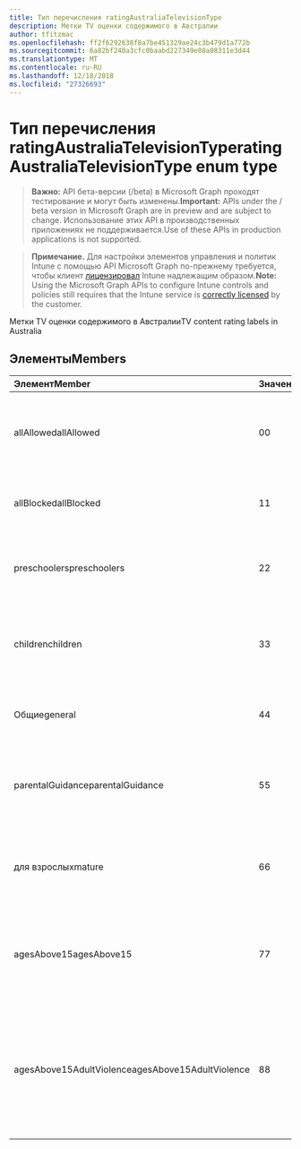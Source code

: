 ```yaml
---
title: Тип перечисления ratingAustraliaTelevisionType
description: Метки TV оценки содержимого в Австралии
author: tfitzmac
ms.openlocfilehash: ff2f6292638f8a7be451329ae24c3b479d1a772b
ms.sourcegitcommit: 6a82bf240a3cfc0baabd227349e08a08311e3d44
ms.translationtype: MT
ms.contentlocale: ru-RU
ms.lasthandoff: 12/18/2018
ms.locfileid: "27326693"
---
```

# <a name="ratingaustraliatelevisiontype-enum-type"></a><span data-ttu-id="1e39c-103">Тип перечисления ratingAustraliaTelevisionType</span><span class="sxs-lookup"><span data-stu-id="1e39c-103">ratingAustraliaTelevisionType enum type</span></span>

> <span data-ttu-id="1e39c-104">**Важно:** API бета-версии (/beta) в Microsoft Graph проходят тестирование и могут быть изменены.</span><span class="sxs-lookup"><span data-stu-id="1e39c-104">**Important:** APIs under the / beta version in Microsoft Graph are in preview and are subject to change.</span></span> <span data-ttu-id="1e39c-105">Использование этих API в производственных приложениях не поддерживается.</span><span class="sxs-lookup"><span data-stu-id="1e39c-105">Use of these APIs in production applications is not supported.</span></span>

> <span data-ttu-id="1e39c-106">**Примечание.** Для настройки элементов управления и политик Intune с помощью API Microsoft Graph по-прежнему требуется, чтобы клиент [лицензировал](https://go.microsoft.com/fwlink/?linkid=839381) Intune надлежащим образом.</span><span class="sxs-lookup"><span data-stu-id="1e39c-106">**Note:** Using the Microsoft Graph APIs to configure Intune controls and policies still requires that the Intune service is [correctly licensed](https://go.microsoft.com/fwlink/?linkid=839381) by the customer.</span></span>

<span data-ttu-id="1e39c-107">Метки TV оценки содержимого в Австралии</span><span class="sxs-lookup"><span data-stu-id="1e39c-107">TV content rating labels in Australia</span></span>
## <a name="members"></a><span data-ttu-id="1e39c-108">Элементы</span><span class="sxs-lookup"><span data-stu-id="1e39c-108">Members</span></span>
|<span data-ttu-id="1e39c-109">Элемент</span><span class="sxs-lookup"><span data-stu-id="1e39c-109">Member</span></span>|<span data-ttu-id="1e39c-110">Значение</span><span class="sxs-lookup"><span data-stu-id="1e39c-110">Value</span></span>|<span data-ttu-id="1e39c-111">Описание</span><span class="sxs-lookup"><span data-stu-id="1e39c-111">Description</span></span>|
|:---|:---|:---|
|<span data-ttu-id="1e39c-112">allAllowed</span><span class="sxs-lookup"><span data-stu-id="1e39c-112">allAllowed</span></span>|<span data-ttu-id="1e39c-113">0</span><span class="sxs-lookup"><span data-stu-id="1e39c-113">0</span></span>|<span data-ttu-id="1e39c-114">Значение по умолчанию, разрешить всем TV показывает контента</span><span class="sxs-lookup"><span data-stu-id="1e39c-114">Default value, allow all TV shows content</span></span>|
|<span data-ttu-id="1e39c-115">allBlocked</span><span class="sxs-lookup"><span data-stu-id="1e39c-115">allBlocked</span></span>|<span data-ttu-id="1e39c-116">1</span><span class="sxs-lookup"><span data-stu-id="1e39c-116">1</span></span>|<span data-ttu-id="1e39c-117">Не допускайте использование Любого показывает контента</span><span class="sxs-lookup"><span data-stu-id="1e39c-117">Do not allow any TV shows content</span></span>|
|<span data-ttu-id="1e39c-118">preschoolers</span><span class="sxs-lookup"><span data-stu-id="1e39c-118">preschoolers</span></span>|<span data-ttu-id="1e39c-119">2</span><span class="sxs-lookup"><span data-stu-id="1e39c-119">2</span></span>|<span data-ttu-id="1e39c-120">Классификация P предназначена для preschoolers</span><span class="sxs-lookup"><span data-stu-id="1e39c-120">The P classification is intended for preschoolers</span></span>|
|<span data-ttu-id="1e39c-121">children</span><span class="sxs-lookup"><span data-stu-id="1e39c-121">children</span></span>|<span data-ttu-id="1e39c-122">3</span><span class="sxs-lookup"><span data-stu-id="1e39c-122">3</span></span>|<span data-ttu-id="1e39c-123">Классификация C предназначен для дочерних элементов в списке 14</span><span class="sxs-lookup"><span data-stu-id="1e39c-123">The C classification is intended for children under 14</span></span>|
|<span data-ttu-id="1e39c-124">Общие</span><span class="sxs-lookup"><span data-stu-id="1e39c-124">general</span></span>|<span data-ttu-id="1e39c-125">4</span><span class="sxs-lookup"><span data-stu-id="1e39c-125">4</span></span>|<span data-ttu-id="1e39c-126">Классификация G подходящее для любого возраста</span><span class="sxs-lookup"><span data-stu-id="1e39c-126">The G classification is suitable for all ages</span></span>|
|<span data-ttu-id="1e39c-127">parentalGuidance</span><span class="sxs-lookup"><span data-stu-id="1e39c-127">parentalGuidance</span></span>|<span data-ttu-id="1e39c-128">5</span><span class="sxs-lookup"><span data-stu-id="1e39c-128">5</span></span>|<span data-ttu-id="1e39c-129">Классификация стр рекомендуется для Шашков средства просмотра</span><span class="sxs-lookup"><span data-stu-id="1e39c-129">The PG classification is recommended for young viewers</span></span>|
|<span data-ttu-id="1e39c-130">для взрослых</span><span class="sxs-lookup"><span data-stu-id="1e39c-130">mature</span></span>|<span data-ttu-id="1e39c-131">6</span><span class="sxs-lookup"><span data-stu-id="1e39c-131">6</span></span>|<span data-ttu-id="1e39c-132">Для просмотра более 15 рекомендуется классификации M</span><span class="sxs-lookup"><span data-stu-id="1e39c-132">The M classification is recommended for viewers over 15</span></span>|
|<span data-ttu-id="1e39c-133">agesAbove15</span><span class="sxs-lookup"><span data-stu-id="1e39c-133">agesAbove15</span></span>|<span data-ttu-id="1e39c-134">7</span><span class="sxs-lookup"><span data-stu-id="1e39c-134">7</span></span>|<span data-ttu-id="1e39c-135">Классификация MA15 + не подходит для средств просмотра в списке 15</span><span class="sxs-lookup"><span data-stu-id="1e39c-135">The MA15+ classification is not suitable for viewers under 15</span></span>|
|<span data-ttu-id="1e39c-136">agesAbove15AdultViolence</span><span class="sxs-lookup"><span data-stu-id="1e39c-136">agesAbove15AdultViolence</span></span>|<span data-ttu-id="1e39c-137">8</span><span class="sxs-lookup"><span data-stu-id="1e39c-137">8</span></span>|<span data-ttu-id="1e39c-138">Классификация AV15 + не подходит для средств просмотра в разделе 15, взрослых жестокость конкретного</span><span class="sxs-lookup"><span data-stu-id="1e39c-138">The AV15+ classification is not suitable for viewers under 15, adult violence-specific</span></span>|





